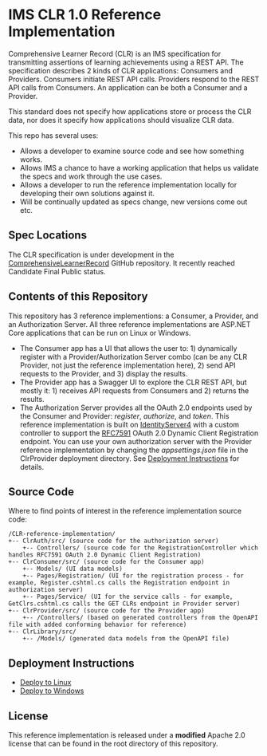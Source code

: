 # IMS CLR 1.0 Reference Implementation

Comprehensive Learner Record (CLR) is an IMS specification for transmitting assertions of learning achievements using a REST API. The specification describes 2 kinds of CLR applications: Consumers and Providers. Consumers initiate REST API calls. Providers respond to the REST API calls from Consumers. An application can be both a Consumer and a Provider.

This standard does not specify how applications store or process the CLR data, nor does it specify how applications should visualize CLR data.

This repo has several uses:
 * Allows a developer to examine source code and see how something works.
 * Allows IMS a chance to have a working application that helps us validate the specs and work through the use cases.
 * Allows a developer to run the reference implementation locally for developing their own solutions against it.
 * Will be continually updated as specs change, new versions come out etc.

## Spec Locations

The CLR specification is under development in the [ComprehensiveLearnerRecord](https://github.com/IMSGlobal/ComprehensiveLearnerRecord) GitHub repository. It recently reached Candidate Final Public status.

## Contents of this Repository

This repository has 3 reference implementions: a Consumer, a Provider, and an Authorization Server. All three reference implementations are ASP.NET Core applications that can be run on Linux or Windows.

* The Consumer app has a UI that allows the user to: 1) dynamically register with a Provider/Authorization Server combo (can be any CLR Provider, not just the reference implementation here), 2) send API requests to the Provider, and 3) display the results.
* The Provider app has a Swagger UI to explore the CLR REST API, but mostly it: 1) receives API requests from Consumers and 2) returns the results.
* The Authorization Server provides all the OAuth 2.0 endpoints used by the Consumer and Provider: _register_, _authorize_, and _token_. This reference implementation is built on [IdentityServer4](https://github.com/IdentityServer/IdentityServer4) with a custom controller to support the [RFC7591](https://tools.ietf.org/html/rfc7591) OAuth 2.0 Dynamic Client Registration endpoint. You can use your own authorization server with the Provider reference implementation by changing the _appsettings.json_ file in the ClrProvider deployment directory. See [Deployment Instructions](#deployment-instructions) for details.

## Source Code

Where to find points of interest in the reference implementation source code:

```
/CLR-reference-implementation/
+-- ClrAuth/src/ (source code for the authorization server)
    +-- Controllers/ (source code for the RegistrationController which handles RFC7591 OAuth 2.0 Dynamic Client Registration)
+-- ClrConsumer/src/ (source code for the Consumer app)
    +-- Models/ (UI data models)
    +-- Pages/Registration/ (UI for the registration process - for example, Register.cshtml.cs calls the Registration endpoint in authorization server)
    +-- Pages/Service/ (UI for the service calls - for example, GetClrs.cshtml.cs calls the GET CLRs endpoint in Provider server)
+-- ClrProvider/src/ (source code for the Provider app)
    +-- /Controllers/ (based on generated controllers from the OpenAPI file with added conforming behavior for reference)
+-- ClrLibrary/src/
    +-- /Models/ (generated data models from the OpenAPI file)
```

## Deployment Instructions

- [Deploy to Linux](deploy-linux.md)
- [Deploy to Windows](deploy-windows.md)

## License

This reference implementation is released under a <b>modified</b> Apache 2.0 license that
can be found in the root directory of this repository.

